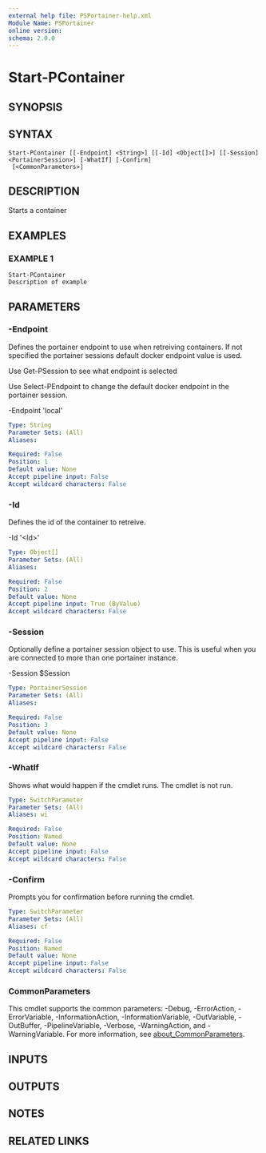 ```yaml
---
external help file: PSPortainer-help.xml
Module Name: PSPortainer
online version:
schema: 2.0.0
---
```


# Start-PContainer

## SYNOPSIS

## SYNTAX

```
Start-PContainer [[-Endpoint] <String>] [[-Id] <Object[]>] [[-Session] <PortainerSession>] [-WhatIf] [-Confirm]
 [<CommonParameters>]
```

## DESCRIPTION
Starts a container

## EXAMPLES

### EXAMPLE 1
```
Start-PContainer
Description of example
```

## PARAMETERS

### -Endpoint
Defines the portainer endpoint to use when retreiving containers.
If not specified the portainer sessions default docker endpoint value is used.

Use Get-PSession to see what endpoint is selected

Use Select-PEndpoint to change the default docker endpoint in the portainer session.

-Endpoint 'local'

```yaml
Type: String
Parameter Sets: (All)
Aliases:

Required: False
Position: 1
Default value: None
Accept pipeline input: False
Accept wildcard characters: False
```

### -Id
Defines the id of the container to retreive.

-Id '\<Id\>'

```yaml
Type: Object[]
Parameter Sets: (All)
Aliases:

Required: False
Position: 2
Default value: None
Accept pipeline input: True (ByValue)
Accept wildcard characters: False
```

### -Session
Optionally define a portainer session object to use.
This is useful when you are connected to more than one portainer instance.

-Session $Session

```yaml
Type: PortainerSession
Parameter Sets: (All)
Aliases:

Required: False
Position: 3
Default value: None
Accept pipeline input: False
Accept wildcard characters: False
```

### -WhatIf
Shows what would happen if the cmdlet runs.
The cmdlet is not run.

```yaml
Type: SwitchParameter
Parameter Sets: (All)
Aliases: wi

Required: False
Position: Named
Default value: None
Accept pipeline input: False
Accept wildcard characters: False
```

### -Confirm
Prompts you for confirmation before running the cmdlet.

```yaml
Type: SwitchParameter
Parameter Sets: (All)
Aliases: cf

Required: False
Position: Named
Default value: None
Accept pipeline input: False
Accept wildcard characters: False
```

### CommonParameters
This cmdlet supports the common parameters: -Debug, -ErrorAction, -ErrorVariable, -InformationAction, -InformationVariable, -OutVariable, -OutBuffer, -PipelineVariable, -Verbose, -WarningAction, and -WarningVariable. For more information, see [about_CommonParameters](http://go.microsoft.com/fwlink/?LinkID=113216).

## INPUTS

## OUTPUTS

## NOTES

## RELATED LINKS
